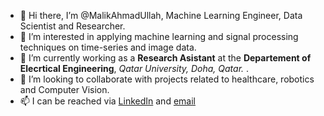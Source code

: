 - 👋 Hi there, I’m @MalikAhmadUllah, Machine Learning Engineer, Data Scientist and Researcher.
- 👀 I’m interested in applying machine learning and signal processing techniques on time-series and image data.
- 🌱 I’m currently working as a **Research Asistant** at the **Departement of Elecrtical Engineering**, *Qatar University, Doha, Qatar.* . 
- 💞️ I’m looking to collaborate with projects related to healthcare, robotics and Computer Vision.
- 📫 I can be reached via [LinkedIn](https://www.linkedin.com/in/ahmad-ullah-1b5063202/) and [email](malikahmadullah47@gmail.com)

<!---
MalikAhmadUllah/MalikAhmadUllah is a ✨ special ✨ repository because its `README.md` (this file) appears on your GitHub profile.
You can click the Preview link to take a look at your changes.
--->
